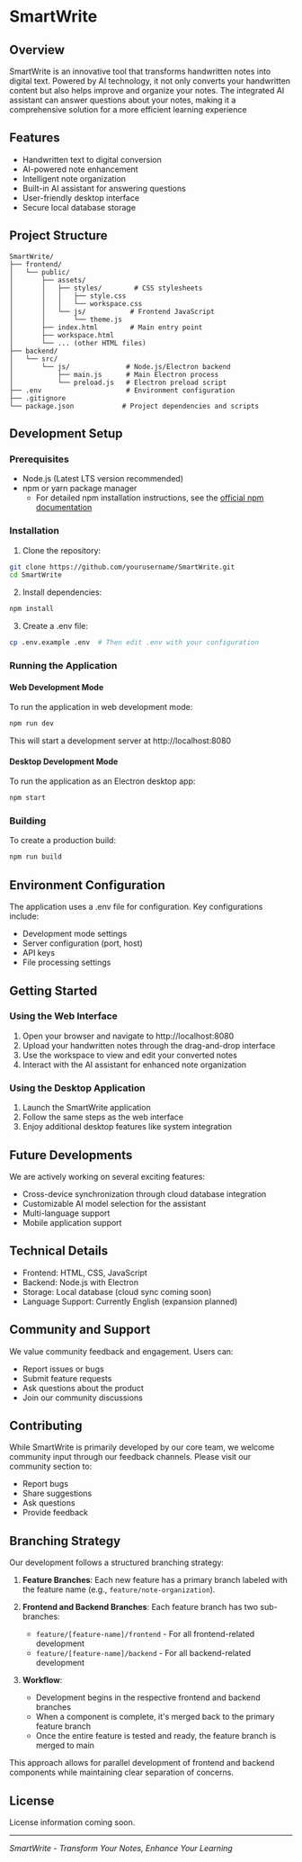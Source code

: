# SmartWrite

## Overview
SmartWrite is an innovative tool that transforms handwritten notes into digital text. Powered by AI technology, it not only converts your handwritten content but also helps improve and organize your notes. The integrated AI assistant can answer questions about your notes, making it a comprehensive solution for a more efficient learning experience

## Features
- Handwritten text to digital conversion
- AI-powered note enhancement
- Intelligent note organization
- Built-in AI assistant for answering questions
- User-friendly desktop interface
- Secure local database storage

## Project Structure
```
SmartWrite/
├── frontend/
│   └── public/
│       ├── assets/
│       │   ├── styles/        # CSS stylesheets
│       │   │   ├── style.css
│       │   │   └── workspace.css
│       │   └── js/           # Frontend JavaScript
│       │       └── theme.js
│       ├── index.html        # Main entry point
│       ├── workspace.html
│       └── ... (other HTML files)
├── backend/
│   └── src/
│       └── js/              # Node.js/Electron backend
│           ├── main.js      # Main Electron process
│           └── preload.js   # Electron preload script
├── .env                     # Environment configuration
├── .gitignore
└── package.json            # Project dependencies and scripts
```

## Development Setup

### Prerequisites
- Node.js (Latest LTS version recommended)
- npm or yarn package manager
  - For detailed npm installation instructions, see the [official npm documentation](https://docs.npmjs.com/downloading-and-installing-node-js-and-npm)

### Installation
1. Clone the repository:
```bash
git clone https://github.com/yourusername/SmartWrite.git
cd SmartWrite
```

2. Install dependencies:
```bash
npm install
```

3. Create a .env file:
```bash
cp .env.example .env  # Then edit .env with your configuration
```

### Running the Application

#### Web Development Mode
To run the application in web development mode:
```bash
npm run dev
```
This will start a development server at http://localhost:8080

#### Desktop Development Mode
To run the application as an Electron desktop app:
```bash
npm start
```

### Building
To create a production build:
```bash
npm run build
```

## Environment Configuration
The application uses a .env file for configuration. Key configurations include:
- Development mode settings
- Server configuration (port, host)
- API keys
- File processing settings

## Getting Started

### Using the Web Interface
1. Open your browser and navigate to http://localhost:8080
2. Upload your handwritten notes through the drag-and-drop interface
3. Use the workspace to view and edit your converted notes
4. Interact with the AI assistant for enhanced note organization

### Using the Desktop Application
1. Launch the SmartWrite application
2. Follow the same steps as the web interface
3. Enjoy additional desktop features like system integration

## Future Developments
We are actively working on several exciting features:
- Cross-device synchronization through cloud database integration
- Customizable AI model selection for the assistant
- Multi-language support
- Mobile application support

## Technical Details
- Frontend: HTML, CSS, JavaScript
- Backend: Node.js with Electron
- Storage: Local database (cloud sync coming soon)
- Language Support: Currently English (expansion planned)

## Community and Support
We value community feedback and engagement. Users can:
- Report issues or bugs
- Submit feature requests
- Ask questions about the product
- Join our community discussions

## Contributing
While SmartWrite is primarily developed by our core team, we welcome community input through our feedback channels. Please visit our community section to:
- Report bugs
- Share suggestions
- Ask questions
- Provide feedback

## Branching Strategy
Our development follows a structured branching strategy:

1. **Feature Branches**: Each new feature has a primary branch labeled with the feature name (e.g., `feature/note-organization`).

2. **Frontend and Backend Branches**: Each feature branch has two sub-branches:
   - `feature/[feature-name]/frontend` - For all frontend-related development
   - `feature/[feature-name]/backend` - For all backend-related development

3. **Workflow**:
   - Development begins in the respective frontend and backend branches
   - When a component is complete, it's merged back to the primary feature branch
   - Once the entire feature is tested and ready, the feature branch is merged to main

This approach allows for parallel development of frontend and backend components while maintaining clear separation of concerns.

## License
License information coming soon.

---
*SmartWrite - Transform Your Notes, Enhance Your Learning*